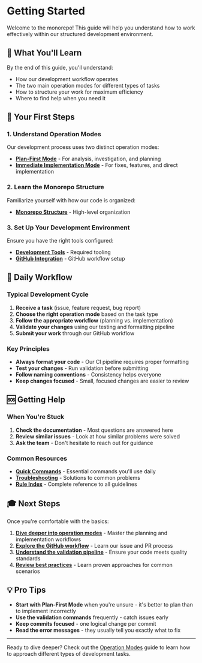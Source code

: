 # Getting Started

Welcome to the monorepo! This guide will help you understand how to work effectively within our structured development environment.

## 🎯 What You'll Learn

By the end of this guide, you'll understand:

- How our development workflow operates
- The two main operation modes for different types of tasks
- How to structure your work for maximum efficiency
- Where to find help when you need it

## 🚀 Your First Steps

### 1. Understand Operation Modes

Our development process uses two distinct operation modes:

- **[Plan-First Mode](./operation-modes.md#plan-first-mode)** - For analysis, investigation, and planning
- **[Immediate Implementation Mode](./operation-modes.md#immediate-implementation-mode)** - For fixes, features, and direct implementation

### 2. Learn the Monorepo Structure

Familiarize yourself with how our code is organized:

- **[Monorepo Structure](../architecture/monorepo-structure.md)** - High-level organization

### 3. Set Up Your Development Environment

Ensure you have the right tools configured:

- **[Development Tools](../tools/)** - Required tooling
- **[GitHub Integration](../tools/github-mcp-setup.md)** - GitHub workflow setup

## 🔄 Daily Workflow

### Typical Development Cycle

1. **Receive a task** (issue, feature request, bug report)
2. **Choose the right operation mode** based on the task type
3. **Follow the appropriate workflow** (planning vs. implementation)
4. **Validate your changes** using our testing and formatting pipeline
5. **Submit your work** through our GitHub workflow

### Key Principles

- **Always format your code** - Our CI pipeline requires proper formatting
- **Test your changes** - Run validation before submitting
- **Follow naming conventions** - Consistency helps everyone
- **Keep changes focused** - Small, focused changes are easier to review

## 🆘 Getting Help

### When You're Stuck

1. **Check the documentation** - Most questions are answered here
2. **Review similar issues** - Look at how similar problems were solved
3. **Ask the team** - Don't hesitate to reach out for guidance

### Common Resources

- **[Quick Commands](../reference/quick-commands.md)** - Essential commands you'll use daily
- **[Troubleshooting](../reference/troubleshooting.md)** - Solutions to common problems
- **[Rule Index](../reference/rule-index.md)** - Complete reference to all guidelines

## 🎓 Next Steps

Once you're comfortable with the basics:

1. **[Dive deeper into operation modes](./operation-modes.md)** - Master the planning and implementation workflows
2. **[Explore the GitHub workflow](./github-workflow.md)** - Learn our issue and PR process
3. **[Understand the validation pipeline](./validation-pipeline.md)** - Ensure your code meets quality standards
4. **[Review best practices](../best-practices/)** - Learn proven approaches for common scenarios

## 💡 Pro Tips

- **Start with Plan-First Mode** when you're unsure - it's better to plan than to implement incorrectly
- **Use the validation commands** frequently - catch issues early
- **Keep commits focused** - one logical change per commit
- **Read the error messages** - they usually tell you exactly what to fix

---

Ready to dive deeper? Check out the [Operation Modes](./operation-modes.md) guide to learn how to approach different types of development tasks.
